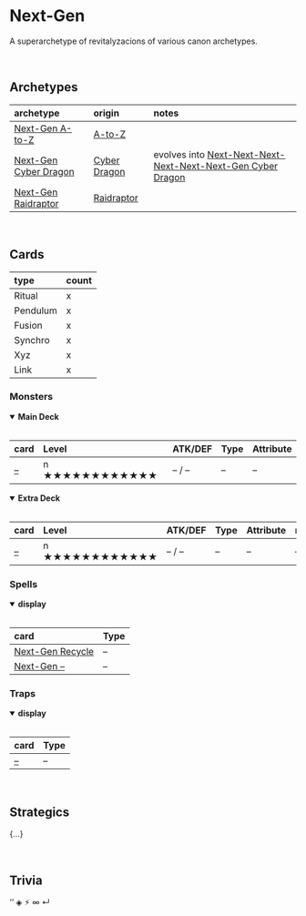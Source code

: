# Next-Gen

A superarchetype of revitalyzacions of various canon archetypes.


<br>


## Archetypes

| archetype | origin | notes |
| :-------- | :----- | :---- |
| [Next-Gen A-to-Z](Next-Gen%20A-to-Z.md) | [A-to-Z](https://yugipedia.com/wiki/A-to-Z) | |
| [Next-Gen Cyber Dragon](Next-Gen%20Cyber%20Dragon.md) | [Cyber Dragon](https://yugipedia.com/wiki/Cyber_Dragon_(archetype)) | evolves into [Next-Next-Next-Next-Next-Next-Gen Cyber Dragon](../cards/monsters/xyz/Next-Next-Next-Next-Next-Next-Gen%20Cyber%20Dragon.md) |
| [Next-Gen Raidraptor](Next-Gen%20Raidraptor.md) | [Raidraptor](https://yugipedia.com/wiki/Raidraptor) | |


<br>


## Cards

| type | count |
| :--- | :---- |
| Ritual   | x |
| Pendulum | x |
| Fusion   | x |
| Synchro  | x |
| Xyz      | x |
| Link     | x |

### Monsters

<details open>
  <summary> <b> Main Deck </b> </summary> <br>

| card | Level | ATK/DEF | Type | Attribute |
| :--- | :---- | :------ | :--- | :-------- |
| [–](../cards/monsters/standard/–.md) | n ★★★★★★★★★★★★ | – / – | – | – |

</details>

<details open>
  <summary> <b> Extra Deck </b> </summary> <br>

| card | Level | ATK/DEF | Type | Attribute | material |
| :--- | :---- | :------ | :--- | :-------- | :------- |
| [–](../cards/monsters/–/–.md) | n ★★★★★★★★★★★★ | – / – | – | – | – |

</details>

### Spells

<details open>
  <summary> <b> display </b> </summary> <br>

| card | Type |
| :--- | :--- |
| [Next-Gen Recycle](../cards/spells/–/–.md) | – |
| [Next-Gen –](../cards/spells/–/–.md) | – |

</details>

### Traps

<details open>
  <summary> <b> display </b> </summary> <br>

| card | Type |
| :--- | :--- |
| [–](../cards/traps/–/–.md) | – |

</details>


<br>


## Strategics

{...}


<br>


## Trivia

‘’ ◈ ⚡︎ ∞ ↵